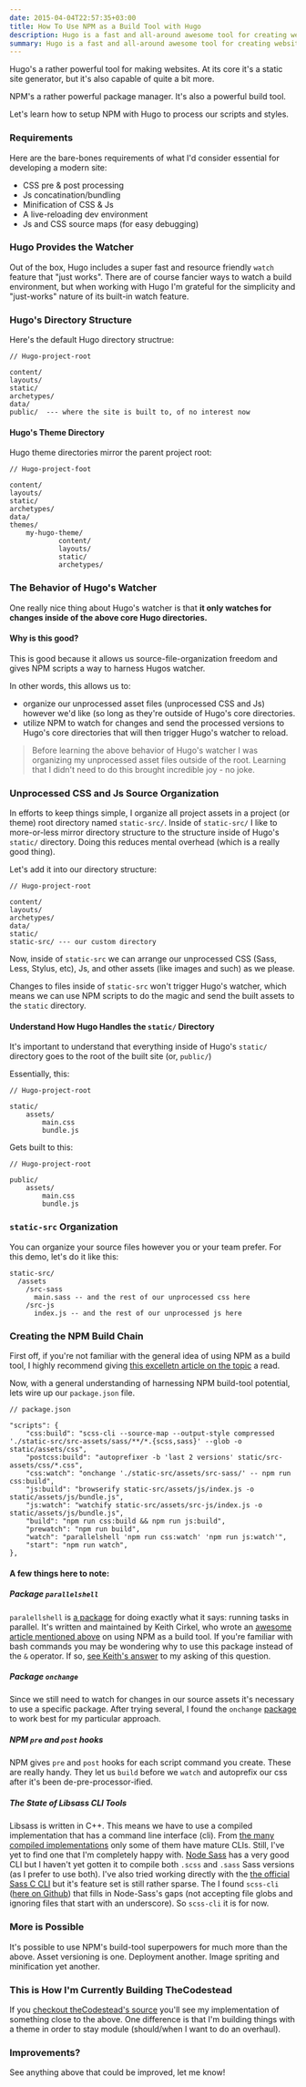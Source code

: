 ```yaml
---
date: 2015-04-04T22:57:35+03:00
title: How To Use NPM as a Build Tool with Hugo
description: Hugo is a fast and all-around awesome tool for creating website. NPM has build-tool superpowers that folks seem to just now be realizing. Combining the two makes for a sweet setup. Let's learn how.
summary: Hugo is a fast and all-around awesome tool for creating website. NPM has build-tool superpowers that folks seem to just now be realizing. Combining the two makes for a sweet setup. Let's learn how.
---
```


Hugo's a rather powerful tool for making websites. At its core it's a static
site generator, but it's also capable of quite a bit more. 

NPM's a rather powerful package manager. It's also a powerful build
tool. 

Let's learn how to setup NPM with Hugo to process our scripts and styles.

<!--more-->

### Requirements

Here are the bare-bones requirements of what I'd consider essential for
developing a modern site:

- CSS pre & post processing
- Js concatination/bundling
- Minification of CSS & Js
- A live-reloading dev environment
- Js and CSS source maps (for easy debugging)

### Hugo Provides the Watcher

Out of the box, Hugo includes a super fast and resource friendly `watch` feature
that "just works". There are of course fancier ways to watch a build
environment, but when working with Hugo I'm grateful for the simplicity and "just-works" nature of its built-in watch feature. 

### Hugo's Directory Structure

Here's the default Hugo directory structrue:

```
// Hugo-project-root

content/
layouts/
static/
archetypes/
data/
public/  --- where the site is built to, of no interest now
```

#### Hugo's Theme Directory

Hugo theme directories mirror the parent project root:

```
// Hugo-project-foot

content/
layouts/
static/
archetypes/
data/
themes/
	my-hugo-theme/
			content/
			layouts/
			static/
			archetypes/
```

### The Behavior of Hugo's Watcher

One really nice thing about Hugo's watcher is that **it only watches for changes inside of the above core Hugo directories.** 

#### Why is this good?

This is good because it allows us source-file-organization freedom and gives NPM scripts a way to harness Hugos watcher. 

In other words, this allows us to:

- organize our unprocessed asset files (unprocessed CSS and Js) however we'd like (so long as they're outside of Hugo's core directories. 
- utilize NPM to watch for changes and send the processed versions to Hugo's core directories that will then trigger Hugo's watcher to reload. 

> Before learning the above behavior of Hugo's watcher I was organizing my unprocessed asset files outside of the root. Learning that I didn't need to do this brought incredible joy - no joke.

### Unprocessed CSS and Js Source Organization

In efforts to keep things simple, I organize all project assets in a project (or theme) root directory named `static-src/`. Inside of `static-src/` I like to more-or-less mirror directory structure to the structure inside of Hugo's `static/` directory. Doing this reduces mental overhead (which is a really good thing). 

Let's add it into our directory structure: 

```
// Hugo-project-root

content/
layouts/
archetypes/
data/
static/
static-src/ --- our custom directory
```

Now, inside of `static-src` we can arrange our unprocessed CSS (Sass, Less, Stylus, etc),
Js, and other assets (like images and such) as we please. 

Changes to files inside of `static-src` won't trigger Hugo's watcher, which means we can use NPM scripts to do the magic and send the built assets to the `static` directory. 


#### Understand How Hugo Handles the `static/` Directory

It's important to understand that everything inside of Hugo's `static/` directory goes to the root of the built site (or, `public/`) 

Essentially, this:

```
// Hugo-project-root

static/
	assets/
		main.css
		bundle.js
```

Gets built to this:

```
// Hugo-project-root

public/
	assets/
		main.css
		bundle.js
```

### `static-src` Organization

You can organize your source files however you or your team prefer. For this demo, let's do it like this: 

```
static-src/
  /assets
    /src-sass
      main.sass -- and the rest of our unprocessed css here
    /src-js
      index.js -- and the rest of our unprocessed js here
```

### Creating the NPM Build Chain

First off, if you're not familiar with the general idea of using NPM as a build tool, I highly recommend giving [this excelletn article on the topic](http://blog.keithcirkel.co.uk/how-to-use-npm-as-a-build-tool/) a read.

Now, with a general understanding of harnessing NPM build-tool potential, lets wire up our `package.json` file.

```
// package.json

"scripts": {
    "css:build": "scss-cli --source-map --output-style compressed './static-src/src-assets/sass/**/*.{scss,sass}' --glob -o static/assets/css",
    "postcss:build": "autoprefixer -b 'last 2 versions' static/src-assets/css/*.css",
    "css:watch": "onchange './static-src/assets/src-sass/' -- npm run css:build",
    "js:build": "browserify static-src/assets/js/index.js -o static/assets/js/bundle.js",
    "js:watch": "watchify static-src/assets/src-js/index.js -o static/assets/js/bundle.js",
    "build": "npm run css:build && npm run js:build",
    "prewatch": "npm run build",
    "watch": "parallelshell 'npm run css:watch' 'npm run js:watch'",
    "start": "npm run watch",
},
```

#### A few things here to note:

##### Package `parallelshell`   
`paralellshell` is [a package](https://github.com/keithamus/parallelshell) for doing exactly what it says: running tasks in parallel. It's written and maintained by Keith Cirkel, who wrote an [awesome article mentioned above](http://blog.keithcirkel.co.uk/how-to-use-npm-as-a-build-tool/) on using NPM as a build tool. If you're familiar with bash commands you may be wondering why to use this package instead of the `&` operator. If so, [see Keith's answer](https://github.com/keithamus/parallelshell/issues/5) to my asking of this question.

##### Package `onchange`
Since we still need to watch for changes in our source assets it's necessary to use a specific package. After trying several, I found the `onchange` [package](https://github.com/Qard/onchange) to work best for my particular approach. 

##### NPM `pre` and `post` hooks
NPM gives `pre` and `post` hooks for each script command you create. These are
really handy. They let us `build` before we `watch` and autoprefix our css after
it's been de-pre-processor-ified. 

##### The State of Libsass CLI Tools  
Libsass is written in C++. This means we have to use a compiled implementation that has a command line interface (cli). From [the many compiled implementations](https://github.com/sass/libsass/wiki/Implementations)  only some of them have mature CLIs. Still, I've yet to find one that I'm completely happy with. [Node Sass](https://github.com/sass/node-sass) has a very good CLI but I haven't yet gotten it to compile both `.scss` and `.sass` Sass versions (as I prefer to use both). I've also tried working directly with the [the official Sass C CLI](https://github.com/sass/sassc) but it's feature set is still rather sparse. The I found `scss-cli` ([here on Github](https://github.com/paulcpederson/scss-cli)) that fills in Node-Sass's gaps (not accepting file globs and ignoring files that start with an underscore). So `scss-cli` it is for now. 

### More is Possible

It's possible to use NPM's build-tool superpowers for much more than the above. Asset versioning is one. Deployment another. Image spriting and minification yet another. 

### This is How I'm Currently Building TheCodestead

If you [checkout theCodestead's source](https://github.com/igregson/theCodestead.com) you'll see my implementation of something close to the above. One difference is that I'm building things with a theme in order to stay module (should/when I want to do an overhaul). 

### Improvements?

See anything above that could be improved, let me know!
